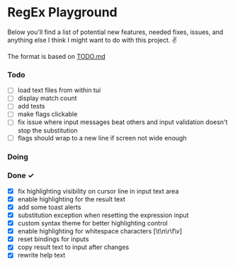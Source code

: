 # RegEx Playground

Below you'll find a list of potential new features, needed fixes, issues, and anything else I think I might want to do with this project. ✌️

The format is based on [TODO.md](https://github.com/todomd/todo.md)

### Todo

- [ ] load text files from within tui  
- [ ] display match count  
- [ ] add tests  
- [ ] make flags clickable  
- [ ] fix issue where input messages beat others and input validation doesn't stop the substitution  
- [ ] flags should wrap to a new line if screen not wide enough  

### Doing


### Done ✓

- [x] fix highlighting visibility on cursor line in input text area  
- [x] enable highlighting for the result text  
- [x] add some toast alerts  
- [x] substitution exception when resetting the expression input  
- [x] custom syntax theme for better highlighting control  
- [x] enable highlighting for whitespace characters [\t\n\r\f\v]  
- [x] reset bindings for inputs  
- [x] copy result text to input after changes  
- [x] rewrite help text  

